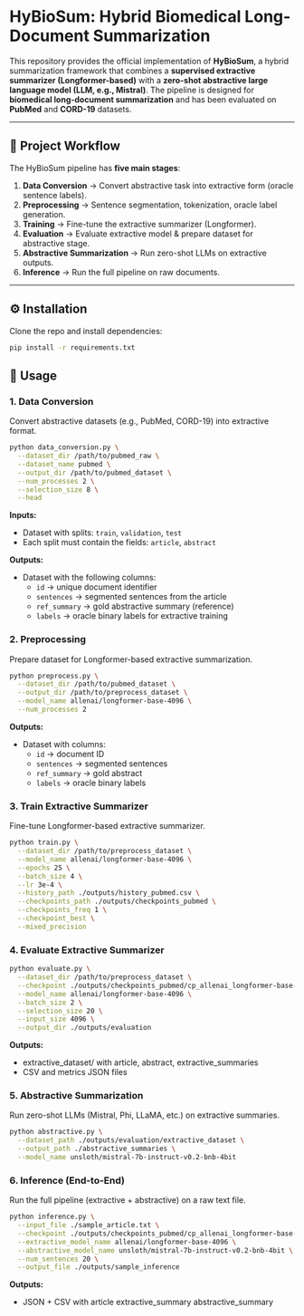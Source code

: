# HyBioSum: Hybrid Biomedical Long-Document Summarization

This repository provides the official implementation of **HyBioSum**, a hybrid summarization framework that combines a **supervised extractive summarizer (Longformer-based)** with a **zero-shot abstractive large language model (LLM, e.g., Mistral)**. The pipeline is designed for **biomedical long-document summarization** and has been evaluated on **PubMed** and **CORD-19** datasets.

---

## 🚀 Project Workflow

The HyBioSum pipeline has **five main stages**:

1. **Data Conversion** → Convert abstractive task into extractive form (oracle sentence labels).  
2. **Preprocessing** → Sentence segmentation, tokenization, oracle label generation.  
3. **Training** → Fine-tune the extractive summarizer (Longformer).  
4. **Evaluation** → Evaluate extractive model & prepare dataset for abstractive stage.  
5. **Abstractive Summarization** → Run zero-shot LLMs on extractive outputs.  
6. **Inference** → Run the full pipeline on raw documents.  

---

## ⚙️ Installation

Clone the repo and install dependencies:

```bash
pip install -r requirements.txt
```
## 📘 Usage

### 1. Data Conversion

Convert abstractive datasets (e.g., PubMed, CORD-19) into extractive format.

```bash
python data_conversion.py \
  --dataset_dir /path/to/pubmed_raw \
  --dataset_name pubmed \
  --output_dir /path/to/pubmed_dataset \
  --num_processes 2 \
  --selection_size 8 \
  --head
```
**Inputs:**
- Dataset with splits: `train`, `validation`, `test`
- Each split must contain the fields: `article`, `abstract`

**Outputs:**
- Dataset with the following columns:
  - `id` → unique document identifier  
  - `sentences` → segmented sentences from the article  
  - `ref_summary` → gold abstractive summary (reference)  
  - `labels` → oracle binary labels for extractive training



### 2. Preprocessing

Prepare dataset for Longformer-based extractive summarization.
```bash
python preprocess.py \
  --dataset_dir /path/to/pubmed_dataset \
  --output_dir /path/to/preprocess_dataset \
  --model_name allenai/longformer-base-4096 \
  --num_processes 2
```

**Outputs:**
- Dataset with columns:
  - `id` → document ID
  - `sentences` →  segmented sentences
  - `ref_summary` → gold abstract
  - `labels` → oracle binary labels
 



### 3. Train Extractive Summarizer

Fine-tune Longformer-based extractive summarizer.
```bash
python train.py \
  --dataset_dir /path/to/preprocess_dataset \
  --model_name allenai/longformer-base-4096 \
  --epochs 25 \
  --batch_size 4 \
  --lr 3e-4 \
  --history_path ./outputs/history_pubmed.csv \
  --checkpoints_path ./outputs/checkpoints_pubmed \
  --checkpoints_freq 1 \
  --checkpoint_best \
  --mixed_precision
```
### 4. Evaluate Extractive Summarizer
```bash
python evaluate.py \
  --dataset_dir /path/to/preprocess_dataset \
  --checkpoint ./outputs/checkpoints_pubmed/cp_allenai_longformer-base-4096_ep001.tar \
  --model_name allenai/longformer-base-4096 \
  --batch_size 2 \
  --selection_size 20 \
  --input_size 4096 \
  --output_dir ./outputs/evaluation
```

**Outputs:**
- extractive_dataset/ with article, abstract, extractive_summaries
- CSV and metrics JSON files




### 5. Abstractive Summarization

Run zero-shot LLMs (Mistral, Phi, LLaMA, etc.) on extractive summaries.
```bash
python abstractive.py \
  --dataset_path ./outputs/evaluation/extractive_dataset \
  --output_path ./abstractive_summaries \
  --model_name unsloth/mistral-7b-instruct-v0.2-bnb-4bit
```
### 6. Inference (End-to-End)

Run the full pipeline (extractive + abstractive) on a raw text file.
```bash
python inference.py \
  --input_file ./sample_article.txt \
  --checkpoint ./outputs/checkpoints_pubmed/cp_allenai_longformer-base-4096_ep002.tar \
  --extractive_model_name allenai/longformer-base-4096 \
  --abstractive_model_name unsloth/mistral-7b-instruct-v0.2-bnb-4bit \
  --num_sentences 20 \
  --output_file ./outputs/sample_inference
```

**Outputs:**
- JSON + CSV with article extractive_summary abstractive_summary


